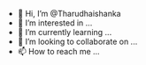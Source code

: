 - 👋 Hi, I’m @Tharudhaishanka
- 👀 I’m interested in ...
- 🌱 I’m currently learning ...
- 💞️ I’m looking to collaborate on ...
- 📫 How to reach me ...

<!---
Tharudhaishanka/Tharudhaishanka is a ✨ special ✨ repository because its `README.md` (this file) appears on your GitHub profile.
You can click the Preview link to take a look at your changes.
--->
